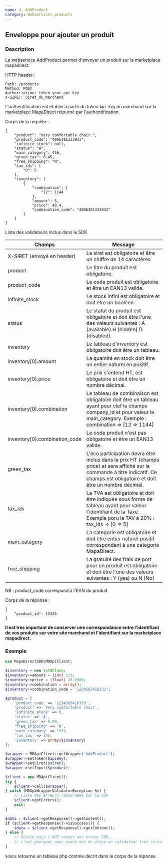 ```yaml
---
name: 4. AddProduct
category: Webservices produits
---
```



## Enveloppe pour ajouter un produit ##


### Description ###

Le webservice AddProduct permet d'envoyer un produit sur la marketplace mapadirect.


HTTP header:


```
Path: /products
Method: POST
Authorization: token your_api_key
X-SIRET: Siret_du_marchand
```

L'authentification est établie à partir du token `Api Key` du marchand sur la marketplace MapaDirect retourné par l'authentification.

Corps de la requète :

```application/json
{
    "product": "Very comfortable chair.",
    "product_code": "4006381333933",
    "infinite_stock": null,
    "status": "A",
    "main_category": 456,
    "green_tax": 0.45,
    "free_shipping": "N",
    "tax_ids": [
        "0": 5
    ],
    "inventory": [
        {
            "combination": {
                "12": 1144
            },
            "amount": 5,
            "price": 48.4,
            "combination_code": "4006381333933"
        }
    ]
}
```

Liste des validateurs inclus dans le SDK

| Champs | Message |
| ------ | ------ |
| X-SIRET (envoyé en header) | Le siret est obligatoire et être un chiffre de 14 caractères |
| product | Le titre du produit est obligatoire. |
| product_code | Le code produit est obligatoire et être un EAN13 valide. |
| infinite_stock | Le stock infini est obligatoire et doit être un booléen. |
| status | Le statut du produit est obligatoire et doit être l'une des valeurs suivantes : A (available) H (hidden) D (disabled). |
| inventory | Le tableau d'inventory est obligatoire doit être un tableau. |
| inventory[0].amount | La quantité en stock doit être un entier naturel en positif. |
| inventory[0].price | Le prix s'entend HT, est obligatoire et doit être un nombre décimal. |
| inventory[0].combination | Le tableau de combinaison est obligatoire doit être un tableau ayant pour clef le champs company_id et pour valeur la main_category. Exemple : combination => [12 => 1144] |
| inventory[0].combination_code | Le code produit n'est pas obligatoire et être un EAN13 valide. |
| green_tax | L'éco participation devra être inclus dans le prix HT (champs price) et sera affiché sur la commande à titre indicatif. Ce champs est obligatoire et doit être un nombre décimal. |
| tax_ids | La TVA est obligatoire et doit être indiquée sous forme de tableau ayant pour valeur l'identifiant de la Taxe. Exemple poru la TAV à 20% : tax_ids => [0 => 5] |
| main_category | La categorie est obligatoire et doit être entier naturel positif correspondant à une categorie MapaDirect. |
| free_shipping | La gratuité des frais de port pour un produit est obligatoire et doit être l'une des valeurs suivantes : Y (yes) ou N (No) |

NB : product_code correspond à l'EAN du produit.

Corps de la réponse :

```application/json
{
    "product_id": 12345
}
```

**Il est très important de conserver une correspondance entre l'identifiant de vos produits sur votre site marchand et
l'identifiant sur la marketplace mapadirect.**

### Exemple ###

```php
use MapaDirectSDK\MDApiClient;

$inventory = new \stdClass;
$inventory->amount = (int) 123;
$inventory->price = (float) 15.0000;
$inventory->combination = array();
$inventory->combination_code = '1234565410333';

$product = [
    'product_code' => '1234565410333',
    'product' => 'Very comfortable chair',
    'infinite_stock' => 0,
    'status' => 'A',
    'green_tax' => 0.99,
    'free_shipping' => 'N',
    'main_category' => 1932,
    'tax_ids' => [5],
    'inventory' => array($inventory)
];

$wrapper = MDApiClient::getWrapper('AddProduct');
$wrapper->setToken($apiKey);
$wrapper->setSiret($siret);
$wrapper->setInput($product);

$client = new MDApiClient();
try {
    $client->call($wrapper);
} catch (MDApiWrapperValidatorException $e) {
    // Liste des erreurs retournées par le SDK
    $client->getErrors();
    exit;
}

$data = $client->getResponse()->getContent();
if ($client->getResponse()->isSuccess()) {
    $data = $client->getResponse()->getContent();
} else {
    // Désolé mais l'API retour une erreur 500...
    // c'est pourquoi nous avons mis en place un validateur très strict dans ce SDK avec tous les cas d'erreur connu.
}
```

`$data` retourne un tableau php comme décrit dans le corps de la réponse.
